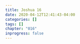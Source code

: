 ```yaml
---
title: Joshua 16
date: 2020-04-12T12:41:43-04:00
categories: []
tags: []
chapter: "016"
inprogress: false
---
```


